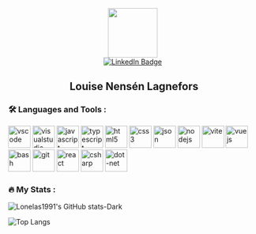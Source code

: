 <div id="header" align="center">
  <img src="https://media1.giphy.com/media/paTz7UZbPfTZFRYnnB/giphy.gif" width="100"/>
<div id="badges">
  <a href="www.linkedin.com/in/louisenensenlagnefors">
    <img src="https://img.shields.io/badge/LinkedIn-blue?style=for-the-badge&logo=linkedin&logoColor=white" alt="LinkedIn Badge"/>
  </a>
</div>
<img src="https://komarev.com/ghpvc/?username=lonela91&style=flat-square&color=blue" alt=""/>      
<h2>&nbsp;Louise Nensén Lagnefors</h2></div>

### :hammer_and_wrench: Languages and Tools :
<p align="left">
<img src="https://cdn.jsdelivr.net/gh/devicons/devicon/icons/vscode/vscode-original.svg" alt="vscode" width="45" height="45"/>
<img src="https://cdn.jsdelivr.net/gh/devicons/devicon@latest/icons/visualstudio/visualstudio-plain.svg" alt="visualstudio" width="45" height="45"  />       
<img src="https://cdn.jsdelivr.net/gh/devicons/devicon@latest/icons/javascript/javascript-plain.svg" alt="javascript" width="45" height="45" />
<img src="https://cdn.jsdelivr.net/gh/devicons/devicon@latest/icons/typescript/typescript-plain.svg" alt="typescript" width="45" height="45"/>
<img src="https://cdn.jsdelivr.net/gh/devicons/devicon@latest/icons/html5/html5-plain.svg" alt="html5" width="45" height="45" />
<img src="https://cdn.jsdelivr.net/gh/devicons/devicon@latest/icons/css3/css3-plain.svg" alt="css3" width="45" height="45" />
<img src="https://cdn.jsdelivr.net/gh/devicons/devicon@latest/icons/json/json-plain.svg" alt="json" width="45" height="45"/>                 
<img src="https://cdn.jsdelivr.net/gh/devicons/devicon@latest/icons/nodejs/nodejs-plain.svg" alt="nodejs" width="45" height="45" />
<img src="https://cdn.jsdelivr.net/gh/devicons/devicon@latest/icons/vite/vite-original.svg" alt="vite" width="45" height="45" />                       
<img src="https://cdn.jsdelivr.net/gh/devicons/devicon@latest/icons/vuejs/vuejs-original.svg" alt="vuejs" width="45" height="45" />
<img src="https://cdn.jsdelivr.net/gh/devicons/devicon@latest/icons/bash/bash-original.svg"  alt="bash" width="45" height="45" />          
<img src="https://cdn.jsdelivr.net/gh/devicons/devicon@latest/icons/git/git-original.svg" alt="git" width="45" height="45" />
<img src="https://cdn.jsdelivr.net/gh/devicons/devicon@latest/icons/react/react-original.svg" alt="react" width="45" height="45" />
<img src="https://cdn.jsdelivr.net/gh/devicons/devicon@latest/icons/csharp/csharp-plain.svg" alt="csharp" width="45" height="45"/>
<img src="https://cdn.jsdelivr.net/gh/devicons/devicon@latest/icons/dot-net/dot-net-plain.svg" alt="dot-net" width="45" height="45" />
</p>

### :fire: My Stats :
![Lonelas1991's GitHub stats-Dark](https://github-readme-stats.vercel.app/api?username=lonela1991&show_icons=true&theme=dark#gh-dark-mode-only)

![Top Langs](https://github-readme-stats.vercel.app/api/top-langs/?username=lonela1991&layout=pie&theme=dark#gh-dark-mode-only)
